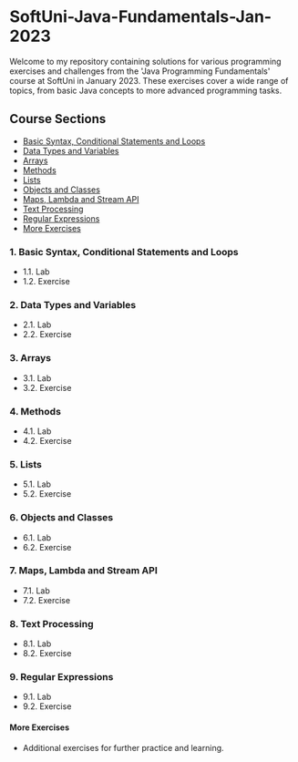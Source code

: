 # SoftUni-Java-Fundamentals-Jan-2023
Welcome to my repository containing solutions for various programming exercises and challenges from the 'Java Programming Fundamentals' course at SoftUni in January 2023. These exercises cover a wide range of topics, from basic Java concepts to more advanced programming tasks.

## Course Sections

- [Basic Syntax, Conditional Statements and Loops](./1.%20BasicSyntaxConditionalStatementsAndLoops)
- [Data Types and Variables](#2-data-types-and-variables)
- [Arrays](#3-arrays)
- [Methods](#4-methods)
- [Lists](#5-lists)
- [Objects and Classes](#6-objects-and-classes)
- [Maps, Lambda and Stream API](#7-maps-lambda-and-stream-API)
- [Text Processing](#8-text-processing)
- [Regular Expressions](#9-regular-expressions)
- [More Exercises](#more-exercises)

### 1. Basic Syntax, Conditional Statements and Loops
- 1.1. Lab
- 1.2. Exercise

### 2. Data Types and Variables
- 2.1. Lab
- 2.2. Exercise

### 3. Arrays
- 3.1. Lab
- 3.2. Exercise

### 4. Methods
- 4.1. Lab
- 4.2. Exercise

### 5. Lists
- 5.1. Lab
- 5.2. Exercise

### 6. Objects and Classes
- 6.1. Lab
- 6.2. Exercise

### 7. Maps, Lambda and Stream API
- 7.1. Lab
- 7.2. Exercise

### 8. Text Processing
- 8.1. Lab
- 8.2. Exercise

### 9. Regular Expressions
- 9.1. Lab
- 9.2. Exercise

#### More Exercises
- Additional exercises for further practice and learning.
